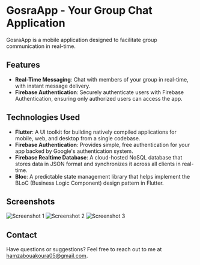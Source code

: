 # GosraApp - Your Group Chat Application

GosraApp is a mobile application designed to facilitate group communication in real-time.

## Features

- **Real-Time Messaging**: Chat with members of your group in real-time, with instant message delivery.
- **Firebase Authentication**: Securely authenticate users with Firebase Authentication, ensuring only authorized users can access the app.

## Technologies Used

- **Flutter**: A UI toolkit for building natively compiled applications for mobile, web, and desktop from a single codebase.
- **Firebase Authentication**: Provides simple, free authentication for your app backed by Google's authentication system.
- **Firebase Realtime Database**: A cloud-hosted NoSQL database that stores data in JSON format and synchronizes it across all clients in real-time.
- **Bloc**: A predictable state management library that helps implement the BLoC (Business Logic Component) design pattern in Flutter.

## Screenshots

![Screenshot 1](screenshots/screenshot1.png)
![Screenshot 2](screenshots/screenshot2.png)
![Screenshot 3](screenshots/screenshot3.png)


## Contact

Have questions or suggestions? Feel free to reach out to me at hamzabouakoura05@gmail.com.

